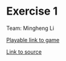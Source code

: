 # Exercise 1

Team: Mingheng Li

[Playable link to game](https://mingheng117.github.io/game615-spring2023/exercises/exercise01/play/)

[Link to source](https://github.com/Mingheng117/game615-spring2023/tree/main/exercises/exercise01)
